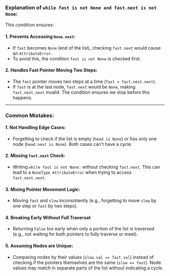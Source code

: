 ### Explanation of `while fast is not None and fast.next is not None`:

This condition ensures:

#### 1. **Prevents Accessing `None.next`:**
   - If `fast` becomes `None` (end of the list), checking `fast.next` would cause an `AttributeError`.
   - To avoid this, the condition `fast is not None` is checked first.

#### 2. **Handles Fast Pointer Moving Two Steps:**
   - The `fast` pointer moves two steps at a time (`fast = fast.next.next`).
   - If `fast` is at the last node, `fast.next` would be `None`, making `fast.next.next` invalid. The condition ensures we stop before this happens.

---

### Common Mistakes:

#### 1. **Not Handling Edge Cases:**
   - Forgetting to check if the list is empty (`head is None`) or has only one node (`head.next is None`). Both cases can't have a cycle.

#### 2. **Missing `fast.next` Check:**
   - Writing `while fast is not None:` without checking `fast.next`. This can lead to a `NoneType AttributeError` when trying to access `fast.next.next`.

#### 3. **Mixing Pointer Movement Logic:**
   - Moving `fast` and `slow` inconsistently (e.g., forgetting to move `slow` by one step or `fast` by two steps).

#### 4. **Breaking Early Without Full Traversal:**
   - Returning `False` too early when only a portion of the list is traversed (e.g., not waiting for both pointers to fully traverse or meet).

#### 5. **Assuming Nodes are Unique:**
   - Comparing nodes by their values (`slow.val == fast.val`) instead of checking if the pointers themselves are the same (`slow == fast`). Node values may match in separate parts of the list without indicating a cycle.
